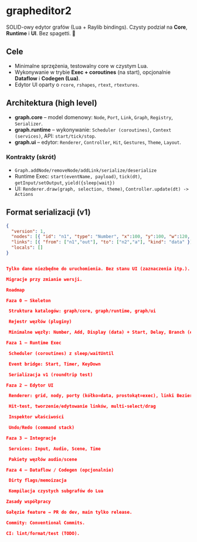 # grapheditor2

SOLID-owy edytor grafów (Lua + Raylib bindings). Czysty podział na **Core**, **Runtime** i **UI**. Bez spagetti. 💪

## Cele
- Minimalne sprzężenia, testowalny core w czystym Lua.
- Wykonywanie w trybie **Exec + coroutines** (na start), opcjonalnie **Dataflow** i **Codegen (Lua)**.
- Edytor UI oparty o `rcore`, `rshapes`, `rtext`, `rtextures`.

## Architektura (high level)
- **graph.core** – model domenowy: `Node`, `Port`, `Link`, `Graph`, `Registry`, `Serializer`.
- **graph.runtime** – wykonywanie: `Scheduler (coroutines)`, `Context (services)`, API: `start/tick/stop`.
- **graph.ui** – edytor: `Renderer`, `Controller`, `Hit`, `Gestures`, `Theme`, `Layout`.

### Kontrakty (skrót)
- `Graph.addNode/removeNode/addLink/serialize/deserialize`
- Runtime Exec: `start(eventName, payload)`, `tick(dt)`, `getInput/setOutput`, `yield({sleep|wait})`
- UI: `Renderer.draw(graph, selection, theme)`, `Controller.update(dt) -> Actions`

## Format serializacji (v1)
```json
{
  "version": 1,
  "nodes": [{ "id": "n1", "type": "Number", "x":100, "y":100, "w":120, "h":40, "props": { "value": 3 } }],
  "links": [{ "from": ["n1","out"], "to": ["n2","a"], "kind": "data" }],
  "locals": []
}


Tylko dane niezbędne do uruchomienia. Bez stanu UI (zaznaczenia itp.).

Migracje przy zmianie wersji.

Roadmap

Faza 0 – Skeleton

 Struktura katalogów: graph/core, graph/runtime, graph/ui

 Rejestr węzłów (pluginy)

 Minimalne węzły: Number, Add, Display (data) + Start, Delay, Branch (exec)

Faza 1 – Runtime Exec

 Scheduler (coroutines) z sleep/waitUntil

 Event bridge: Start, Timer, KeyDown

 Serializacja v1 (roundtrip test)

Faza 2 – Edytor UI

 Renderer: grid, nody, porty (kółko=data, prostokąt=exec), linki Bezier

 Hit-test, tworzenie/edytowanie linków, multi-select/drag

 Inspektor właściwości

 Undo/Redo (command stack)

Faza 3 – Integracje

 Services: Input, Audio, Scene, Time

 Pakiety węzłów audio/scene

Faza 4 – Dataflow / Codegen (opcjonalnie)

 Dirty flags/memoizacja

 Kompilacja czystych subgrafów do Lua

Zasady współpracy

Gałęzie feature → PR do dev, main tylko release.

Commity: Conventional Commits.

CI: lint/format/test (TODO).